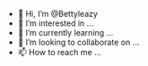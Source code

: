 - 👋 Hi, I’m @Bettyleazy
- 👀 I’m interested in ...
- 🌱 I’m currently learning ...
- 💞️ I’m looking to collaborate on ...
- 📫 How to reach me ...

<!---
Bettyleazy/Bettyleazy is a ✨ special ✨ repository because its `README.md` (this file) appears on your GitHub profile.
You can click the Preview link to take a look at your changes.
--->
